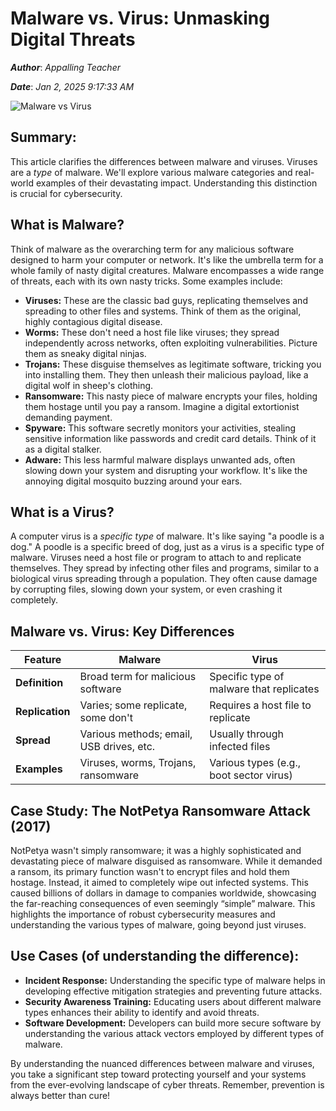 # Malware vs. Virus: Unmasking Digital Threats

***Author***: *Appalling Teacher*

***Date***: *Jan 2, 2025 9:17:33 AM*

![Malware vs Virus](https://www.crowdstrike.com/content/dam/crowdstrike/www/en-us/wp/2021/08/cs-101-malware-vs-virus.jpg)

## Summary:

This article clarifies the differences between malware and viruses.  Viruses are a *type* of malware.  We'll explore various malware categories and real-world examples of their devastating impact. Understanding this distinction is crucial for cybersecurity.

## What is Malware?

Think of malware as the overarching term for any malicious software designed to harm your computer or network.  It's like the umbrella term for a whole family of nasty digital creatures.  Malware encompasses a wide range of threats, each with its own nasty tricks.  Some examples include:

* **Viruses:** These are the classic bad guys, replicating themselves and spreading to other files and systems. Think of them as the original, highly contagious digital disease.
* **Worms:** These don't need a host file like viruses; they spread independently across networks, often exploiting vulnerabilities. Picture them as sneaky digital ninjas.
* **Trojans:** These disguise themselves as legitimate software, tricking you into installing them. They then unleash their malicious payload, like a digital wolf in sheep's clothing.
* **Ransomware:** This nasty piece of malware encrypts your files, holding them hostage until you pay a ransom. Imagine a digital extortionist demanding payment.
* **Spyware:** This software secretly monitors your activities, stealing sensitive information like passwords and credit card details.  Think of it as a digital stalker.
* **Adware:** This less harmful malware displays unwanted ads, often slowing down your system and disrupting your workflow.  It's like the annoying digital mosquito buzzing around your ears.


## What is a Virus?

A computer virus is a *specific type* of malware.  It's like saying "a poodle is a dog."  A poodle is a specific breed of dog, just as a virus is a specific type of malware.  Viruses need a host file or program to attach to and replicate themselves. They spread by infecting other files and programs, similar to a biological virus spreading through a population.  They often cause damage by corrupting files, slowing down your system, or even crashing it completely.


## Malware vs. Virus: Key Differences

| Feature        | Malware                               | Virus                                   |
|----------------|----------------------------------------|-----------------------------------------|
| **Definition** | Broad term for malicious software      | Specific type of malware that replicates |
| **Replication**| Varies; some replicate, some don't     | Requires a host file to replicate        |
| **Spread**     | Various methods; email, USB drives, etc.| Usually through infected files           |
| **Examples**    | Viruses, worms, Trojans, ransomware   |  Various types (e.g., boot sector virus) |


## Case Study: The NotPetya Ransomware Attack (2017)

NotPetya wasn't simply ransomware; it was a highly sophisticated and devastating piece of malware disguised as ransomware.  While it demanded a ransom, its primary function wasn't to encrypt files and hold them hostage.  Instead, it aimed to completely wipe out infected systems.  This caused billions of dollars in damage to companies worldwide, showcasing the far-reaching consequences of even seemingly “simple” malware. This highlights the importance of robust cybersecurity measures and understanding the various types of malware, going beyond just viruses.

## Use Cases (of understanding the difference):

* **Incident Response:** Understanding the specific type of malware helps in developing effective mitigation strategies and preventing future attacks.
* **Security Awareness Training:** Educating users about different malware types enhances their ability to identify and avoid threats.
* **Software Development:**  Developers can build more secure software by understanding the various attack vectors employed by different types of malware.

By understanding the nuanced differences between malware and viruses, you take a significant step toward protecting yourself and your systems from the ever-evolving landscape of cyber threats. Remember, prevention is always better than cure!